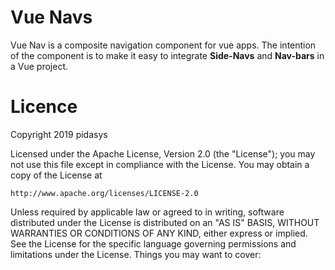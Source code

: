 # Vue Navs

Vue Nav is a composite navigation component for vue apps. The intention of the component is to make it easy to integrate **Side-Navs** and **Nav-bars** in a Vue project.

# Licence

Copyright 2019 pidasys

Licensed under the Apache License, Version 2.0 (the "License");
you may not use this file except in compliance with the License.
You may obtain a copy of the License at

    http://www.apache.org/licenses/LICENSE-2.0

Unless required by applicable law or agreed to in writing, software
distributed under the License is distributed on an "AS IS" BASIS,
WITHOUT WARRANTIES OR CONDITIONS OF ANY KIND, either express or implied.
See the License for the specific language governing permissions and
limitations under the License.
Things you may want to cover:
